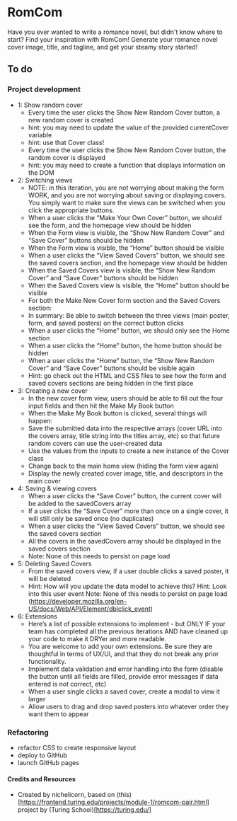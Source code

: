 # RomCom

Have you ever wanted to write a romance novel, but didn't know where to start? Find your inspiration with RomCom! Generate your romance novel cover image, title, and tagline, and get your steamy story started!

## To do

### Project development
* 1: Show random cover
  * Every time the user clicks the Show New Random Cover button, a new random cover is created
  * hint: you may need to update the value of the provided currentCover variable
  * hint: use that Cover class!
  * Every time the user clicks the Show New Random Cover button, the random cover is displayed 
  * hint: you may need to create a function that displays information on the DOM
* 2: Switching views
  * NOTE: in this iteration, you are not worrying about making the form WORK, and you are not worrying about saving or displaying covers. You simply want to make sure the views can be switched when you click the appropriate buttons.
  * When a user clicks the “Make Your Own Cover” button, we should see the form, and the homepage view should be hidden
  * When the Form view is visible, the “Show New Random Cover” and “Save Cover” buttons should be hidden
  * When the Form view is visible, the “Home” button should be visible
  * When a user clicks the “View Saved Covers” button, we should see the saved covers section, and the homepage view should be hidden
  * When the Saved Covers view is visible, the “Show New Random Cover” and “Save Cover” buttons should be hidden
  * When the Saved Covers view is visible, the “Home” button should be visible
  * For both the Make New Cover form section and the Saved Covers section:
  * In summary: Be able to switch between the three views (main poster, form, and saved posters) on the correct button clicks
  * When a user clicks the “Home” button, we should only see the Home section
  * When a user clicks the “Home” button, the home button should be hidden
  * When a user clicks the “Home” button, the “Show New Random Cover” and “Save Cover” buttons should be visible again
  * Hint: go check out the HTML and CSS files to see how the form and saved covers sections are being hidden in the first place
* 3: Creating a new cover
  * In the new cover form view, users should be able to fill out the four input fields and then hit the Make My Book button
  * When the Make My Book button is clicked, several things will happen: 
  * Save the submitted data into the respective arrays (cover URL into the covers array, title string into the titles array, etc) so that future random covers can use the user-created data
  * Use the values from the inputs to create a new instance of the Cover class
  * Change back to the main home view (hiding the form view again)
  * Display the newly created cover image, title, and descriptors in the main cover
* 4: Saving & viewing covers
  * When a user clicks the “Save Cover” button, the current cover will be added to the savedCovers array
  * If a user clicks the “Save Cover” more than once on a single cover, it will still only be saved once (no duplicates)
  * When a user clicks the “View Saved Covers” button, we should see the saved covers section
  * All the covers in the savedCovers array should be displayed in the saved covers section
  * Note: None of this needs to persist on page load
* 5: Deleting Saved Covers
  * From the saved covers view, if a user double clicks a saved poster, it will be deleted
  * Hint: How will you update the data model to achieve this? Hint: Look into this user event Note: None of this needs to persist on page load (https://developer.mozilla.org/en-US/docs/Web/API/Element/dblclick_event)
* 6: Extensions
  * Here’s a list of possible extensions to implement - but ONLY IF your team has completed all the previous iterations AND have cleaned up your code to make it DRYer and more readable.
  * You are welcome to add your own extensions. Be sure they are thoughtful in terms of UX/UI, and that they do not break any prior functionality.
  * Implement data validation and error handling into the form (disable the button until all fields are filled, provide error messages if data entered is not correct, etc)
  * When a user single clicks a saved cover, create a modal to view it larger
  * Allow users to drag and drop saved posters into whatever order they want them to appear

### Refactoring
* refactor CSS to create responsive layout
* deploy to GitHub
* launch GitHub pages

#### Credits and Resources
* Created by nichelicorn, based on (this)[https://frontend.turing.edu/projects/module-1/romcom-pair.html] project by (Turing School)[https://turing.edu/]